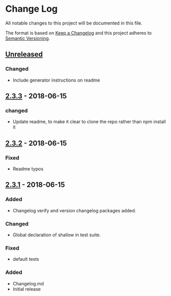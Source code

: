# Change Log
All notable changes to this project will be documented in this file.

The format is based on [Keep a Changelog](http://keepachangelog.com/)
and this project adheres to [Semantic Versioning](http://semver.org/).

## [Unreleased][]
### Changed
- Include generator instructions on readme

## [2.3.3][] - 2018-06-15
### changed
- Update readme, to make it clear to clone the repo rather than npm install it

## [2.3.2][] - 2018-06-15
### Fixed
- Readme typos

## [2.3.1][] - 2018-06-15
### Added
- Changelog verify and version changelog packages added.

### Changed
- Global declaration of shallow in test suite.

### Fixed
- default tests

### Added
- Changelog.md
- Initial release


[Unreleased]: https://github.com/tomdaniels/v1-boilerplate/compare/v2.3.3...HEAD
[2.3.3]: https://github.com/tomdaniels/v1-boilerplate/compare/v2.3.2...v2.3.3
[2.3.2]: https://github.com/tomdaniels/v1-boilerplate/compare/v2.3.1...v2.3.2
[2.3.1]: https://github.com/tomdaniels/v1-boilerplate/tree/v2.3.1
